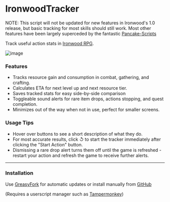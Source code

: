 # IronwoodTracker    
NOTE: This script will not be updated for new features in Ironwood's 1.0 release, but basic tracking for most skills should still work. Most other features have been largely superceded by the fantastic [Pancake-Scripts](https://greasyfork.org/en/scripts/475356-ironwood-rpg-pancake-scripts)

Track useful action stats in [Ironwood RPG](https://ironwoodrpg.com/).

![image](https://github.com/Desperer/IronwoodTracker/assets/2962354/aee5252a-2b7a-45b7-878d-d8e6ebad16c4)

### Features

- Tracks resource gain and consumption in combat, gathering, and crafting.
- Calculates ETA for next level up and next resource tier.
- Saves tracked stats for easy side-by-side comparison
- Toggleable sound alerts for rare item drops, actions stopping, and quest completion.
- Minimizes out of the way when not in use, perfect for smaller screens.

### Usage Tips

- Hover over buttons to see a short description of what they do.
- For most accurate results, click &#8634; to start the tracker immediately after clicking the "Start Action" button.
- Dismissing a rare drop alert turns them off until the game is refreshed - restart your action and refresh the game to receive further alerts.


---

### Installation

Use [GreasyFork](https://greasyfork.org/en/scripts/462653-ironwood-tracker) for automatic updates or install manually from [GitHub](https://raw.githubusercontent.com/Desperer/IronwoodTracker/main/IronwoodTracker.js)    

(Requires a userscript manager such as [Tampermonkey](https://chrome.google.com/webstore/detail/tampermonkey/dhdgffkkebhmkfjojejmpbldmpobfkfo))   


